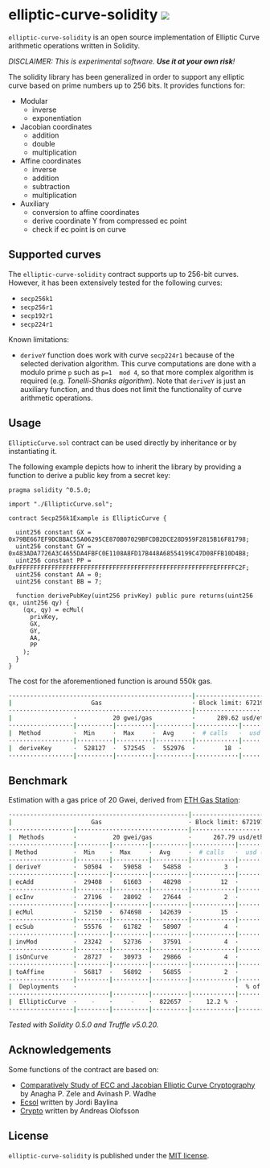 # elliptic-curve-solidity [![](https://travis-ci.com/witnet/elliptic-curve-solidity.svg?branch=master)](https://travis-ci.com/witnet/elliptic-curve-solidity)

`elliptic-curve-solidity` is an open source implementation of Elliptic Curve arithmetic operations written in Solidity.

_DISCLAIMER: This is experimental software. **Use it at your own risk**!_

The solidity library has been generalized in order to support any elliptic curve based on prime numbers up to 256 bits. It provides functions for:

- Modular
  - inverse
  - exponentiation
- Jacobian coordinates
  - addition
  - double
  - multiplication
- Affine coordinates
  - inverse
  - addition
  - subtraction
  - multiplication
- Auxiliary
  - conversion to affine coordinates
  - derive coordinate Y from compressed ec point
  - check if ec point is on curve

## Supported curves

The `elliptic-curve-solidity` contract supports up to 256-bit curves. However, it has been extensively tested for the following curves:

- `secp256k1`
- `secp256r1`
- `secp192r1`
- `secp224r1`

Known limitations:

- `deriveY` function does work with curve `secp224r1` because of the selected derivation algorithm. This curve computations are done with a modulo prime `p` such as `p=1  mod 4`, so that more complex algorithm is required (e.g. *Tonelli-Shanks algorithm*). Note that `deriveY` is just an auxiliary function, and thus does not limit the functionality of curve arithmetic operations.

## Usage

`EllipticCurve.sol` contract can be used directly by inheritance or by instantiating it.

The following example depicts how to inherit the library by providing a function to derive a public key from a secret key:

```solidity
pragma solidity ^0.5.0;

import "./EllipticCurve.sol";

contract Secp256k1Example is EllipticCurve {

  uint256 constant GX = 0x79BE667EF9DCBBAC55A06295CE870B07029BFCDB2DCE28D959F2815B16F81798;
  uint256 constant GY = 0x483ADA7726A3C4655DA4FBFC0E1108A8FD17B448A68554199C47D08FFB10D4B8;
  uint256 constant PP = 0xFFFFFFFFFFFFFFFFFFFFFFFFFFFFFFFFFFFFFFFFFFFFFFFFFFFFFFFEFFFFFC2F;
  uint256 constant AA = 0;
  uint256 constant BB = 7;

  function derivePubKey(uint256 privKey) public pure returns(uint256 qx, uint256 qy) {
    (qx, qy) = ecMul(
      privKey,
      GX,
      GY,
      AA,
      PP
    );
  }
}
```

The cost for the aforementioned function is around 550k gas.

```bash
·--------------------------------------------------|--------------------------·
|                      Gas                         · Block limit: 6721975 gas │
···················································|···························
|                 ·          20 gwei/gas           ·      289.62 usd/eth      │
··················|··········|··········|··········|············|··············
|  Method         ·  Min     ·  Max     ·  Avg     ·  # calls   ·  usd (avg)  │
··················|··········|··········|··········|············|··············
|  deriveKey      ·  528127  ·  572545  ·  552976  ·        18  ·       3.20  │
··················|··········|··········|··········|············|··············
```

## Benchmark

Estimation with a gas price of 20 Gwei, derived from [ETH Gas Station](https://ethgasstation.info/):

```bash
·-------------------------------------------------|--------------------------·
|                      Gas                        · Block limit: 6721975 gas │
··················|·······························|···························
|  Methods        ·          20 gwei/gas          ·      267.79 usd/eth      │
··················|·········|··········|··········|············|··············
| Method          ·  Min    ·  Max     ·  Avg     ·  # calls   ·  usd (avg)  │
··················|·········|··········|··········|············|··············
| deriveY         ·  50504  ·   59058  ·   54858  ·         3  ·       0.29  │
··················|·········|··········|··········|············|··············
| ecAdd           ·  29408  ·   61603  ·   48298  ·        12  ·       0.26  │
··················|·········|··········|··········|············|··············
| ecInv           ·  27196  ·   28092  ·   27644  ·         2  ·       0.15  │
··················|·········|··········|··········|············|··············
| ecMul           ·  52150  ·  674698  ·  142639  ·        15  ·       0.76  │
··················|·········|··········|··········|············|··············
| ecSub           ·  55576  ·   61782  ·   58907  ·         4  ·       0.32  │
··················|·········|··········|··········|············|··············
| invMod          ·  23242  ·   52736  ·   37591  ·         4  ·       0.20  │
··················|·········|··········|··········|············|··············
| isOnCurve       ·  28727  ·   30973  ·   29866  ·         4  ·       0.16  │
··················|·········|··········|··········|············|··············
| toAffine        ·  56817  ·   56892  ·   56855  ·         2  ·       0.30  │
··················|·········|··········|··········|············|··············
|  Deployments    ·                                            ·  % of limit ·  
····························|··········|··········|············|··············
|  EllipticCurve  ·    -    ·     -    ·  822657  ·    12.2 %  ·       4.41  │
·-----------------|---------|----------|----------|------------|-------------·
```

*Tested with Solidity 0.5.0 and Truffle v5.0.20.*

## Acknowledgements

Some functions of the contract are based on:

- [Comparatively Study of ECC and Jacobian Elliptic Curve Cryptography](https://pdfs.semanticscholar.org/5c64/29952e08025a9649c2b0ba32518e9a7fb5c2.pdf) by Anagha P. Zele and Avinash P. Wadhe
- [Ecsol](https://github.com/jbaylina/ecsol/) written by Jordi Baylina
- [Crypto](https://github.com/androlo/standard-contracts) written by Andreas Olofsson

## License

`elliptic-curve-solidity` is published under the [MIT license][license].

[license]: https://github.com/witnet/elliptic-curve-solidity/blob/master/LICENSE
